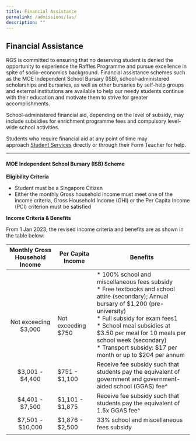 ```yaml
---
title: Financial Assistance
permalink: /admissions/fas/
description: ""
---
```

## Financial Assistance

RGS is committed to ensuring that no deserving student is denied the opportunity to experience the Raffles Programme and pursue excellence in spite of socio-economics background. Financial assistance schemes such as the MOE Independent School Bursary (ISB), school-administered scholarships and bursaries, as well as other bursaries by self-help groups and external institutions are available to help our needy students continue with their education and motivate them to strive for greater accomplishments.   

School-administered financial aid, depending on the level of subsidy, may include subsidies for enrichment programme fees and compulsory level-wide school activities.   

Students who require financial aid at any point of time may approach [Student Services](mailto:rgs_studentservices@schools.gov.sg) directly or through their Form Teacher for help.

---

#### MOE Independent School Bursary (ISB) Scheme

**Eligibility Criteria**

*   Student must be a Singapore Citizen
*   Either the monthly Gross household income must meet one of the income criteria, Gross Household Income (GHI) or the Per Capita Income (PCI) criterion must be satisfied
    
**Income Criteria & Benefits**

From 1 Jan 2023, the revised income criteria and benefits are as shown in the table below:

| Monthly Gross Household Income  | Per Capita Income  | Benefits  |
|:-:|---|---|
| <br><br><br>Not exceeding $3,000  | <br><br><br>Not exceeding $750  | *   100% school and miscellaneous fees subsidy<br>*   Free textbooks and school attire (secondary); Annual bursary of $1,200 (pre-university)<br>*   Full subsidy for exam fees1<br>*   School meal subsidies at $3.50 per meal for 10 meals per school week (secondary)<br>*   Transport subsidy: $17 per month or up to $204 per annum  |
| $3,001 - $4,400  | $751 - $1,100  | Receive fee subsidy such that students pay the equivalent of government and government-aided school (GGAS) fee^  |
| $4,401 - $7,500  | $1,101 - $1,875  | Receive fee subsidy such that students pay the equivalent of 1.5x GGAS fee^  |
| $7,501 - $10,000  | $1,876 - $2,500  | 33% school and miscellaneous fees subsidy  |
|   |   |   |

